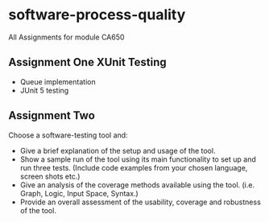 # software-process-quality
All Assignments for module CA650

## Assignment One XUnit Testing
- Queue implementation
- JUnit 5 testing 

## Assignment Two
Choose a software-testing tool and:
- Give a brief explanation of the setup and usage of the tool.
- Show a sample run of the tool using its main functionality to set up and
run three tests. (Include code examples from your chosen language,
screen shots etc.)
- Give an analysis of the coverage methods available using the tool. (i.e.
Graph, Logic, Input Space, Syntax.)
- Provide an overall assessment of the usability, coverage and robustness of
the tool.
